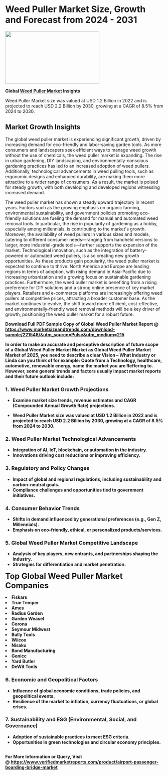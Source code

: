 <H1>Weed Puller Market Size, Growth and Forecast from 2024 - 2031</H1><img class="aligncenter size-medium wp-image-584254" src="https://thirdeyenews.in/wp-content/uploads/2024/09/Global-Market-Research-300x168.jpeg" alt="" width="300" height="168" /><p><strong>Global&nbsp;<a href="https://www.marketsizeandtrends.com/download-sample/221546/&amp;utm_source=Pulse&amp;utm_medium=215">Weed Puller Market</a> Insights</strong></p><p>Weed Puller Market size was valued at USD 1.2 Billion in 2022 and is projected to reach USD 2.2 Billion by 2030, growing at a CAGR of 8.5% from 2024 to 2030.</p><p><h2>Market Growth Insights</h2> <p>The global weed puller market is experiencing significant growth, driven by increasing demand for eco-friendly and labor-saving garden tools. As more consumers and landscapers seek efficient ways to manage weed growth without the use of chemicals, the weed puller market is expanding. The rise in urban gardening, DIY landscaping, and environmentally-conscious gardening practices has led to an increased adoption of weed pullers. Additionally, technological advancements in weed pulling tools, such as ergonomic designs and enhanced durability, are making them more attractive to a wider range of consumers. As a result, the market is poised for steady growth, with both developing and developed regions witnessing increased demand.</p> <p><strong></strong></p> <p>The weed puller market has shown a steady upward trajectory in recent years. Factors such as the growing emphasis on organic farming, environmental sustainability, and government policies promoting eco-friendly solutions are fueling the demand for manual and automated weed removal tools. In particular, the rise in popularity of gardening as a hobby, especially among millennials, is contributing to the market's growth. Moreover, the availability of weed pullers in various sizes and models, catering to different consumer needs—ranging from handheld versions to larger, more industrial-grade tools—further supports the expansion of the market. Technological innovation, such as the integration of battery-powered or automated weed pullers, is also creating new growth opportunities. As these products gain popularity, the weed puller market is expected to continue to thrive. North America and Europe are leading regions in terms of adoption, with rising demand in Asia-Pacific due to increasing urbanization and a growing focus on sustainable gardening practices. Furthermore, the weed puller market is benefiting from a rising preference for DIY solutions and a strong online presence of key market players. Retailers and e-commerce platforms are increasingly offering weed pullers at competitive prices, attracting a broader customer base. As the market continues to evolve, the shift toward more efficient, cost-effective, and environmentally-friendly weed removal methods will be a key driver of growth, positioning the weed puller market for a robust future.</p> <p><strong></p><p><span class=""><strong>Download Full PDF Sample Copy of Global Weed Puller Market Report</strong> @ <a href="https://www.marketsizeandtrends.com/download-sample/221546/&amp;utm_source=Pulse&amp;utm_medium=215" target="_blank">https://www.marketsizeandtrends.com/download-sample/221546/&amp;utm_source=Pulse&amp;utm_medium=215</a></span></p><p>In order to make an accurate and perceptive description of future scope of a Global&nbsp;Weed Puller Market Market as Global&nbsp;Weed Puller Market Market of 2025, you need to describe a clear Vision &ndash; What Industry or Linda can you think of for example: Quote from a Technology, healthcare, automotive, renewable energy, name the market you are Reffering to. However, some general trends and factors usually impact market reports and their future outlook include:</p><h3>1.&nbsp;<strong>Weed Puller Market Growth Projections</strong></h3><ul><li>Examine market size trends, revenue estimates and CAGR (Compounded Annual Growth Rate) projections.</li><li><p>Weed Puller Market size was valued at USD 1.2 Billion in 2022 and is projected to reach USD 2.2 Billion by 2030, growing at a CAGR of 8.5% from 2024 to 2030.</p></li></ul><h3>2.&nbsp;<strong>Weed Puller Market Technological Advancements</strong></h3><ul><li>Integration of AI, IoT, blockchain, or automation in the industry.</li><li>Innovations driving cost reductions or improving efficiency.</li></ul><h3>3.&nbsp;<strong>Regulatory and Policy Changes</strong></h3><ul><li>Impact of global and regional regulations, including sustainability and carbon-neutral goals.</li><li>Compliance challenges and opportunities tied to government initiatives.</li></ul><h3>4.&nbsp;<strong>Consumer Behavior Trends</strong></h3><ul><li>Shifts in demand influenced by generational preferences (e.g., Gen Z, Millennials).</li><li>Emphasis on eco-friendly, ethical, or personalized products/services.</li></ul><h3>5.&nbsp;<strong>Global Weed Puller Market Competitive Landscape</strong></h3><ul><li>Analysis of key players, new entrants, and partnerships shaping the industry.</li><li>Strategies for differentiation and market penetration.</li></ul><p data-pm-slice="1 1 []"><span style="color: inherit; font-family: inherit; font-size: 25px;">Top Global Weed Puller Market Companies</span></p><div class="" data-test-id=""><p><li>Fiskars</li><li> True Temper</li><li> Ames</li><li> Radius Garden</li><li> Garden Weasel</li><li> Corona</li><li> Seymour Midwest</li><li> Bully Tools</li><li> Wilcox</li><li> Nisaku</li><li> Bond Manufacturing</li><li> Gonicc</li><li> Yard Butler</li><li> DeWit Tools</li></p></div><h3>6.&nbsp;<strong>Economic and Geopolitical Factors</strong></h3><ul><li>Influence of global economic conditions, trade policies, and geopolitical events.</li><li>Resilience of the market to inflation, currency fluctuations, or global crises.</li></ul><h3>7.&nbsp;<strong>Sustainability and ESG (Environmental, Social, and Governance)</strong></h3><ul><li>Adoption of sustainable practices to meet ESG criteria.</li><li>Opportunities in green technologies and circular economy principles.</li></ul><h2><strong style="font-size: 14px;">For More Information or Query, Visit @&nbsp;</strong><a style="background-color: #ffffff; font-size: 14px;" href="https://www.marketsizeandtrends.com/report/weed-puller-market/" target="_blank">https://www.verifiedmarketreports.com/product/airport-passenger-boarding-bridge-market</a></h2>
